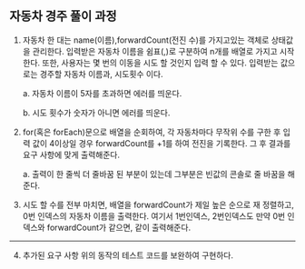 ## 자동차 경주 풀이 과정

1. 자동차 한 대는 name(이름),forwardCount(전진 수)를 가지고있는 객체로 상태값을 관리한다. 입력받은 자동차 이름을 쉼표(,)로 구분하여 n개를 배열로 가지고 시작한다.
   또한, 사용자는 몇 번의 이동을 시도 할 것인지 입력 할 수 있다.
   입력받는 값으로는 경주할 자동차 이름과, 시도횟수 이다.

   a. 자동차 이름이 5자를 초과하면 에러를 띄운다.

   b. 시도 횟수가 숫자가 아니면 에러를 띄운다.

2. for(혹은 forEach)문으로 배열을 순회하여,
   각 자동차마다 무작위 수를 구한 후 입력 값이 4이상일 경우 forwardCount를 +1를 하여 전진을 기록한다. 그 후 결과를 요구 사항에 맞게 출력해준다.

   a. 출력이 한 줄씩 더 줄바꿈 된 부분이 있는데 그부분은 빈값의 콘솔로 줄 바꿈을 해준다.

3. 시도 할 수를 전부 마치면, 배열을 forwardCount가 제일 높은 순으로 재 정렬하고,
   0번 인덱스의 자동차 이름을 출력한다.
   여기서 1번인덱스, 2번인덱스도 만약 0번 인덱스와 forwardCount가 같으면, 같이 출력해준다.

---

4. 추가된 요구 사항
   위의 동작의 테스트 코드를 보완하여 구현하다.
